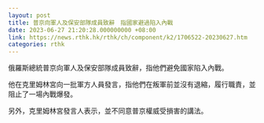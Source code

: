 ```yaml
---
layout: post
title: 普京向軍人及保安部隊成員致辭　指國家避過陷入內戰
date: 2023-06-27 21:20:28.000000000 +08:00
link: https://news.rthk.hk/rthk/ch/component/k2/1706522-20230627.htm
categories: rthk
---
```


俄羅斯總統普京向軍人及保安部隊成員致辭，指他們避免國家陷入內戰。

他在克里姆林宮向一批軍方人員發言，指他們在叛軍前並沒有退縮，履行職責，並阻止了一場內戰爆發。

另外，克里姆林宮發言人表示，並不同意普京權威受損害的講法。
